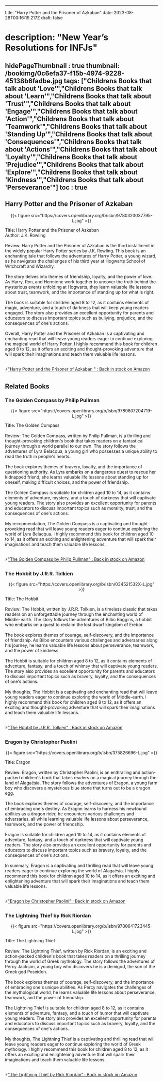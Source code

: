 
---
title: "Harry Potter and the Prisoner of Azkaban"
date: 2023-08-28T00:16:19.217Z
draft: false
# description: "New Year’s Resolutions for INFJs"
hidePageThumbnail : true
thumbnail: /bookimg/0c6efa37-f15b-4974-9228-45138b6fadbe.jpg
tags: ["Childrens Books that talk about 'Love'","Childrens Books that talk about 'Learn'","Childrens Books that talk about 'Trust'","Childrens Books that talk about 'Engage'","Childrens Books that talk about 'Action'","Childrens Books that talk about 'Teamwork'","Childrens Books that talk about 'Standing Up'","Childrens Books that talk about 'Consequences'","Childrens Books that talk about 'Actions'","Childrens Books that talk about 'Loyalty'","Childrens Books that talk about 'Prejudice'","Childrens Books that talk about 'Explore'","Childrens Books that talk about 'Kindness'","Childrens Books that talk about 'Perseverance'"]
toc : true
---
## Harry Potter and the Prisoner of Azkaban 

<center>
{{< figure src="https://covers.openlibrary.org/b/isbn/9780320037795-L.jpg" >}}
</center>

Title: Harry Potter and the Prisoner of Azkaban</br>
Author: J.K. Rowling</br></br>
Review: Harry Potter and the Prisoner of Azkaban is the third installment in the widely popular Harry Potter series by J.K. Rowling. This book is an enchanting tale that follows the adventures of Harry Potter, a young wizard, as he navigates the challenges of his third year at Hogwarts School of Witchcraft and Wizardry.</br></br>
The story delves into themes of friendship, loyalty, and the power of love. As Harry, Ron, and Hermione work together to uncover the truth behind the mysterious events unfolding at Hogwarts, they learn valuable life lessons about trust, teamwork, and the importance of standing up for what is right.</br></br>
The book is suitable for children aged 8 to 12, as it contains elements of magic, adventure, and a touch of darkness that will keep young readers engaged. The story also provides an excellent opportunity for parents and educators to discuss important topics such as bullying, prejudice, and the consequences of one's actions.</br></br>
Overall, Harry Potter and the Prisoner of Azkaban is a captivating and enchanting read that will leave young readers eager to continue exploring the magical world of Harry Potter. I highly recommend this book for children aged 8 to 12, as it offers an exciting and thought-provoking adventure that will spark their imaginations and teach them valuable life lessons.</br></br>

<p>⚡<a id="aflink" href="https://www.amazon.com/gp/search?ie=UTF8&tag=klayu00-20&linkCode=ur2&linkId=6639bed89a8ad8dd2705e40644eb43d3&camp=1789&creative=9325&index=books&keywords=Harry Potter and the Prisoner of Azkaban " class="one" target="_blank" title='"Harry Potter and the Prisoner of Azkaban " : Back in stock on Amazon'>"Harry Potter and the Prisoner of Azkaban " : Back in stock on Amazon</a></p>

## Related Books
### The Golden Compass by Philip Pullman
<center>
{{< figure src="https://covers.openlibrary.org/b/isbn/9780807204719-L.jpg" >}}
</center>

Title: The Golden Compass</br></br>
Review: The Golden Compass, written by Philip Pullman, is a thrilling and thought-provoking children's book that takes readers on a fantastical journey through a world parallel to our own. The story follows the adventures of Lyra Belacqua, a young girl who possesses a unique ability to read the truth in people's hearts.</br></br>
The book explores themes of bravery, loyalty, and the importance of questioning authority. As Lyra embarks on a dangerous quest to rescue her kidnapped friend, she learns valuable life lessons about standing up for oneself, making difficult choices, and the power of friendship.</br></br>
The Golden Compass is suitable for children aged 10 to 14, as it contains elements of adventure, mystery, and a touch of darkness that will captivate young readers. The story also provides an excellent opportunity for parents and educators to discuss important topics such as morality, trust, and the consequences of one's actions.</br></br>
My reccomendation, The Golden Compass is a captivating and thought-provoking read that will leave young readers eager to continue exploring the world of Lyra Belacqua. I highly recommend this book for children aged 10 to 14, as it offers an exciting and enlightening adventure that will spark their imaginations and teach them valuable life lessons.</br></br>

<p>⚡<a id="aflink" href="https://www.amazon.com/gp/search?ie=UTF8&tag=klayu00-20&linkCode=ur2&linkId=6639bed89a8ad8dd2705e40644eb43d3&camp=1789&creative=9325&index=books&keywords=The Golden Compass by Philip Pullman" class="one" target="_blank" title='"The Golden Compass by Philip Pullman" : Back in stock on Amazon'>"The Golden Compass by Philip Pullman" : Back in stock on Amazon</a></p>

### The Hobbit by J.R.R. Tolkien
<center>
{{< figure src="https://covers.openlibrary.org/b/isbn/034521532X-L.jpg" >}}
</center>

Title: The Hobbit</br></br>
Review: The Hobbit, written by J.R.R. Tolkien, is a timeless classic that takes readers on an unforgettable journey through the enchanting world of Middle-earth. The story follows the adventures of Bilbo Baggins, a hobbit who embarks on a quest to reclaim the lost dwarf kingdom of Erebor.</br></br>
The book explores themes of courage, self-discovery, and the importance of friendship. As Bilbo encounters various challenges and adversaries along his journey, he learns valuable life lessons about perseverance, teamwork, and the power of kindness.</br></br>
The Hobbit is suitable for children aged 8 to 12, as it contains elements of adventure, fantasy, and a touch of whimsy that will captivate young readers. The story also provides an excellent opportunity for parents and educators to discuss important topics such as bravery, loyalty, and the consequences of one's actions.</br></br>
My thoughts, The Hobbit is a captivating and enchanting read that will leave young readers eager to continue exploring the world of Middle-earth. I highly recommend this book for children aged 8 to 12, as it offers an exciting and thought-provoking adventure that will spark their imaginations and teach them valuable life lessons.</br></br>

<p>⚡<a id="aflink" href="https://www.amazon.com/gp/search?ie=UTF8&tag=klayu00-20&linkCode=ur2&linkId=6639bed89a8ad8dd2705e40644eb43d3&camp=1789&creative=9325&index=books&keywords=The Hobbit by J.R.R. Tolkien" class="one" target="_blank" title='"The Hobbit by J.R.R. Tolkien" : Back in stock on Amazon'>"The Hobbit by J.R.R. Tolkien" : Back in stock on Amazon</a></p>

### Eragon by Christopher Paolini
<center>
{{< figure src="https://covers.openlibrary.org/b/isbn/375826696-L.jpg" >}}
</center>

Title: Eragon</br></br>
Review: Eragon, written by Christopher Paolini, is an enthralling and action-packed children's book that takes readers on a magical journey through the land of Alagaësia. The story follows the adventures of Eragon, a young farm boy who discovers a mysterious blue stone that turns out to be a dragon egg.</br></br>
The book explores themes of courage, self-discovery, and the importance of embracing one's destiny. As Eragon learns to harness his newfound abilities as a dragon rider, he encounters various challenges and adversaries, all while learning valuable life lessons about perseverance, teamwork, and the power of friendship.</br></br>
Eragon is suitable for children aged 10 to 14, as it contains elements of adventure, fantasy, and a touch of darkness that will captivate young readers. The story also provides an excellent opportunity for parents and educators to discuss important topics such as bravery, loyalty, and the consequences of one's actions.</br></br>
In summary, Eragon is a captivating and thrilling read that will leave young readers eager to continue exploring the world of Alagaësia. I highly recommend this book for children aged 10 to 14, as it offers an exciting and enlightening adventure that will spark their imaginations and teach them valuable life lessons.</br></br>

<p>⚡<a id="aflink" href="https://www.amazon.com/gp/search?ie=UTF8&tag=klayu00-20&linkCode=ur2&linkId=6639bed89a8ad8dd2705e40644eb43d3&camp=1789&creative=9325&index=books&keywords=Eragon by Christopher Paolini" class="one" target="_blank" title='"Eragon by Christopher Paolini" : Back in stock on Amazon'>"Eragon by Christopher Paolini" : Back in stock on Amazon</a></p>

### The Lightning Thief by Rick Riordan
<center>
{{< figure src="https://covers.openlibrary.org/b/isbn/9780641723445-L.jpg" >}}
</center>

Title: The Lightning Thief</br></br>
Review: The Lightning Thief, written by Rick Riordan, is an exciting and action-packed children's book that takes readers on a thrilling journey through the world of Greek mythology. The story follows the adventures of Percy Jackson, a young boy who discovers he is a demigod, the son of the Greek god Poseidon.</br></br>
The book explores themes of courage, self-discovery, and the importance of embracing one's unique abilities. As Percy navigates the challenges of the mythological world, he learns valuable life lessons about perseverance, teamwork, and the power of friendship.</br></br>
The Lightning Thief is suitable for children aged 8 to 12, as it contains elements of adventure, fantasy, and a touch of humor that will captivate young readers. The story also provides an excellent opportunity for parents and educators to discuss important topics such as bravery, loyalty, and the consequences of one's actions.</br></br>
My thoughts, The Lightning Thief is a captivating and thrilling read that will leave young readers eager to continue exploring the world of Greek mythology. I highly recommend this book for children aged 8 to 12, as it offers an exciting and enlightening adventure that will spark their imaginations and teach them valuable life lessons.</br></br>

<p>⚡<a id="aflink" href="https://www.amazon.com/gp/search?ie=UTF8&tag=klayu00-20&linkCode=ur2&linkId=6639bed89a8ad8dd2705e40644eb43d3&camp=1789&creative=9325&index=books&keywords=The Lightning Thief by Rick Riordan" class="one" target="_blank" title='"The Lightning Thief by Rick Riordan" : Back in stock on Amazon'>"The Lightning Thief by Rick Riordan" : Back in stock on Amazon</a></p>

